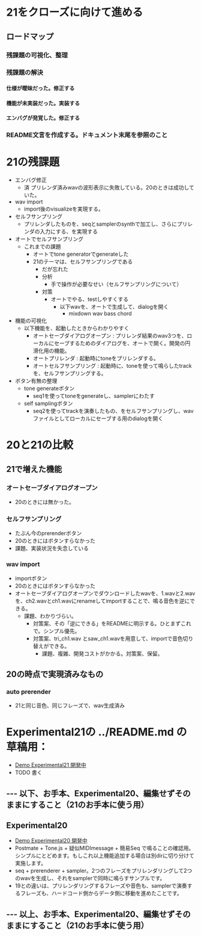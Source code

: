 
# 21をクローズに向けて進める
## ロードマップ
### 残課題の可視化、整理
### 残課題の解決
#### 仕様が曖昧だった。修正する
#### 機能が未実装だった。実装する
#### エンバグが発覚した。修正する
### README文言を作成する。ドキュメント末尾を参照のこと

# 21の残課題
- エンバグ修正
  - 済 プリレンダ済みwavの波形表示に失敗している。20のときは成功していた。
- wav import
  - import後のvisualizeを実現する。
- セルフサンプリング
  - プリレンダしたものを、seqとsamplerのsynthで加工し、さらにプリレンダの入力にする、を実現する
- オートでセルフサンプリング
    - これまでの課題
        - オートでtone generatorでgenerateした
        - 21のテーマは、セルフサンプリングである
            - だが忘れた
            - 分析
                - 手で操作が必要なせい（セルフサンプリングについて）
            - 対策
                - オートでやる、testしやすくする
                    - 以下wavを、オートで生成して、dialogを開く
                        - mixdown wav bass chord
- 機能の可視化
  - 以下機能を、起動したときからわかりやすく
    - オートセーブダイアログオープン : プリレンダ結果のwav3つを、ローカルにセーブするためのダイアログを、オートで開く。開発の円滑化用の機能。
    - オートプリレンダ : 起動時にtoneをプリレンダする。
    - オートセルフサンプリング : 起動時に、toneを使って鳴らしたtrackを、セルフサンプリングする。
- ボタン有無の整理
  - tone generateボタン
    - seq1を使ってtoneをgenerateし、samplerにわたす
  - self samplingボタン
    - seq2を使ってtrackを演奏したもの、をセルフサンプリングし、wavファイルとしてローカルにセーブする用のdialogを開く

# 20と21の比較

## 21で増えた機能
### オートセーブダイアログオープン
- 20のときには無かった。
### セルフサンプリング
- たぶん今のprerenderボタン
- 20のときにはボタンすらなかった
- 課題、実装状況を失念している
### wav import
- importボタン
- 20のときにはボタンすらなかった
- オートセーブダイアログオープンでダウンロードしたwavを、1.wavと2.wavを、ch2.wavとch1.wavにrenameしてimportすることで、鳴る音色を逆にできる。
  - 課題、わかりづらい。
    - 対策案、その「逆にできる」をREADMEに明示する。ひとまずこれで。シンプル優先。
    - 対策案、tri_ch1.wav とsaw_ch1.wavを用意して、importで音色切り替えができる。
      - 課題、複雑、開発コストがかかる。対策案、保留。

## 20の時点で実現済みなもの
### auto prerender
- 21と同じ音色、同じフレーズで、wav生成済み

# Experimental21の ../README.md の草稿用：

- [Demo Experimental21 開発中](https://cat2151.github.io/postmate-midi-experimental/experimental21/)
- TODO 書く

## --- 以下、お手本、Experimental20、編集せずそのままにすること（21のお手本に使う用）
## Experimental20
- [Demo Experimental20 開発中](https://cat2151.github.io/postmate-midi-experimental/experimental20/)
- Postmate + Tone.js + 疑似MIDImessage + 簡易Seq で鳴ることの確認用。シンプルにとどめます。もしこれ以上機能追加する場合は別dirに切り分けて実施します。
- seq + prerenderer + sampler。2つのフレーズをプリレンダリングして2つのwavを生成し、それをsamplerで同時に鳴らすサンプルです。
- 19との違いは、プリレンダリングするフレーズや音色も、samplerで演奏するフレーズも、ハードコード側からデータ側に移動を進めたことです。
## --- 以上、お手本、Experimental20、編集せずそのままにすること（21のお手本に使う用）
